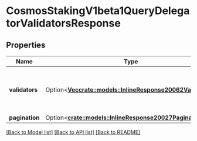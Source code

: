 # CosmosStakingV1beta1QueryDelegatorValidatorsResponse

## Properties

Name | Type | Description | Notes
------------ | ------------- | ------------- | -------------
**validators** | Option<[**Vec<crate::models::InlineResponse20062Validators>**](inline_response_200_62_validators.md)> | validators defines the the validators' info of a delegator. | [optional]
**pagination** | Option<[**crate::models::InlineResponse20027Pagination**](inline_response_200_27_pagination.md)> |  | [optional]

[[Back to Model list]](../README.md#documentation-for-models) [[Back to API list]](../README.md#documentation-for-api-endpoints) [[Back to README]](../README.md)


